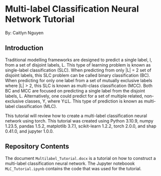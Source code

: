 # Multi-label Classification Neural Network Tutorial
By: Caitlyn Nguyen

## Introduction
Traditional modelling frameworks are designed to predict a single label, l, from a set of disjoint labels, L. This type of learning problem is known as single-label classification (SLC). When predicting from only |L|  = 2 set of disjoint labels, this SLC problem can be called binary classification (BC). When predicting for only one label from a set of mutually exclusive labels where |L|  > 2, this SLC is known as multi-class classification (MCC). Both BC and MCC are focused on predicting a single label from the disjoint labels, L. Alternatively, one could predict for a set of multiple related, non-exclusive classes, Y, where Y⊆L. This type of prediction is known as multi-label classification (MLC).

This tutorial will review how to create a multi-label classification neural network using torch. This tutorial was created using Python 3.10.9, numpy 1.23.5, pandas 1.5.2, matplotlib 3.7.1, scikit-learn 1.2.2, torch 2.0.0, and shap 0.41.0, and jupyter 1.0.0.

## Repository Contents
The document `Multilabel_Tutorial.docx` is a tutorial on how to construct a multi-label classification neural network. The Jupyter noteboook `MLC_Tutorial.ipynb` contains the code that was used for the tutorial.
